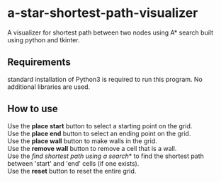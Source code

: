 # a-star-shortest-path-visualizer
A visualizer for shortest path between two nodes using A* search built using python and tkinter.

## Requirements
standard installation of Python3 is required to run this program. No additional libraries are used.

## How to use
Use the **place start** button to select a starting point on the grid. <br />
Use the **place end** button to select an ending point on the grid. <br />
Use the **place wall** button to make walls in the grid. <br />
Use the **remove wall** button to remove a cell that is a wall. <br />
Use the **find shortest path using a* search** to find the shortest path between 'start' and 'end' cells (if one exists). <br />
Use the **reset** button to reset the entire grid.
